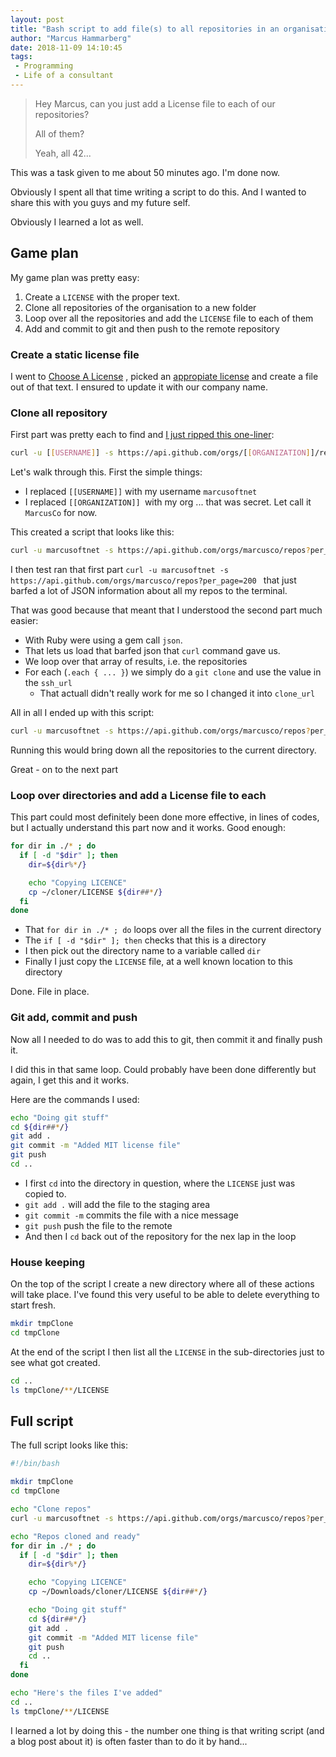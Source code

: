 ```yaml
---
layout: post
title: "Bash script to add file(s) to all repositories in an organisation"
author: "Marcus Hammarberg"
date: 2018-11-09 14:10:45
tags:
 - Programming
 - Life of a consultant
---
```


> Hey Marcus, can you just add a License file to each of our repositories? 
>
> All of them? 
>
> Yeah, all 42...

This was a task given to me about 50 minutes ago. I'm done now. 

Obviously I spent all that time writing a script to do this. And I wanted to share this with you guys and my future self. 

Obviously I learned a lot as well. 

<a name='more'></a>

## Game plan

My game plan was pretty easy:

1. Create a `LICENSE` with the proper text.
2. Clone all repositories of the organisation to a new folder
3. Loop over all the repositories and add the `LICENSE` file to each of them
4. Add and commit to git and then push to the remote repository

### Create a static license file

I went to [Choose A License](https://choosealicense.com) , picked an [appropiate license](https://choosealicense.com/licenses/mit/) and create a file out of that text. I ensured to update it with our company name. 

### Clone all repository

First part was pretty each to find and [I just ripped this one-liner](https://gist.github.com/caniszczyk/3856584):

```bash
curl -u [[USERNAME]] -s https://api.github.com/orgs/[[ORGANIZATION]]/repos?per_page=200 | ruby -rubygems -e 'require "json"; JSON.load(STDIN.read).each { |repo| %x[git clone #{repo["ssh_url"]} ]}'
```

 Let's walk through this. First the simple things:

* I replaced `[[USERNAME]]` with my username `marcusoftnet`
* I replaced `[[ORGANIZATION]] `with my org ... that was secret. Let call it `MarcusCo` for now. 

This created a script that looks like this: 

```bash
curl -u marcusoftnet -s https://api.github.com/orgs/marcusco/repos?per_page=200 | ruby -rubygems -e 'require "json"; JSON.load(STDIN.read).each { |repo| %x[git clone #{repo["ssh_url"]} ]}'
```

 I then test ran that first part `curl -u marcusoftnet -s https://api.github.com/orgs/marcusco/repos?per_page=200 ` that just barfed a lot of JSON information about all my repos to the terminal. 

That was good because that meant that I understood the second part much easier:

* With Ruby were using a gem call `json`.
* That lets us load that barfed json that `curl` command gave us. 
* We loop over that array of results, i.e. the repositories
* For each (`.each { ... }`) we simply do a `git clone` and use the value in the `ssh_url`
  * That actuall didn't really work for me so I changed it into `clone_url`

All in all I ended up with this script: 

```bash
curl -u marcusoftnet -s https://api.github.com/orgs/marcusco/repos?per_page=200 | ruby -rubygems -e 'require "json"; JSON.load(STDIN.read).each { |repo| %x[git clone #{repo["clone_url"]} ]}'
```

Running this would bring down all the repositories to the current directory. 

Great - on to the next part

### Loop over directories and add a License file to each

This part could most definitely been done more effective, in lines of codes, but I actually understand this part now and it works. Good enough: 

```bash
for dir in ./* ; do
  if [ -d "$dir" ]; then
    dir=${dir%*/}

    echo "Copying LICENCE"
    cp ~/cloner/LICENSE ${dir##*/}
  fi
done
```

* That `for dir in ./* ; do` loops over all the files in the current directory
* The `if [ -d "$dir" ]; then` checks that this is a directory
* I then pick out the directory name to a variable called `dir` 
* Finally I just copy the `LICENSE` file, at a well known location to this directory

Done. File in place. 

### Git add, commit and push

Now all I needed to do was to add this to git, then commit it and finally push it. 

I did this in that same loop. Could probably have been done differently but again, I get this and it works. 

Here are the commands I used: 

```bash
echo "Doing git stuff"
cd ${dir##*/}
git add .
git commit -m "Added MIT license file"
git push
cd ..
```

* I first `cd` into the directory in question, where the `LICENSE` just was copied to.
* `git add .` will add the file to the staging area
* `git commit -m` commits the file with a nice message
* `git push` push the file to the remote
* And then I `cd` back out of the repository for the nex lap in the loop

### House keeping

On the top of the script I create a new directory where all of these actions will take place. I've found this very useful to be able to delete everything to start fresh. 

```bash
mkdir tmpClone
cd tmpClone
```

At the end of the script I then list all the `LICENSE` in the sub-directories just to see what got created. 

```bash
cd ..
ls tmpClone/**/LICENSE
```

## Full script

The full script looks like this: 

```bash
#!/bin/bash

mkdir tmpClone
cd tmpClone

echo "Clone repos"
curl -u marcusoftnet -s https://api.github.com/orgs/marcusco/repos?per_page=200 | ruby -rubygems -e 'require "json"; JSON.load(STDIN.read).each { |repo| %x[git clone #{repo["clone_url"]} ]}'

echo "Repos cloned and ready"
for dir in ./* ; do
  if [ -d "$dir" ]; then
    dir=${dir%*/}

    echo "Copying LICENCE"
    cp ~/Downloads/cloner/LICENSE ${dir##*/}

    echo "Doing git stuff"
    cd ${dir##*/}
    git add .
    git commit -m "Added MIT license file"
    git push
    cd ..
  fi
done

echo "Here's the files I've added"
cd ..
ls tmpClone/**/LICENSE
```

I learned a lot by doing this - the number one thing is that writing script (and a blog post about it) is often faster than to do it by hand...
